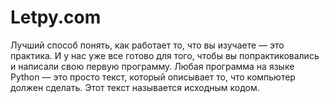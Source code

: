 # Letpy.com
Лучший способ понять, как работает то, что вы изучаете — это практика. И у нас уже все готово для того, чтобы вы попрактиковались и написали свою первую программу.  Любая программа на языке Python — это просто текст, который описывает то, что компьютер должен сделать. Этот текст называется исходным кодом.

